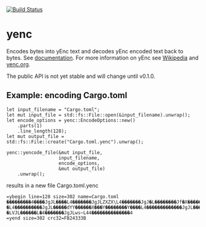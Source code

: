 [![Build Status](https://travis-ci.org/aswaving/yenc.svg?branch=master)](https://travis-ci.org/aswaving/yenc)
# yenc

Encodes bytes into yEnc text and decodes yEnc encoded text back to bytes.
See [documentation](http://docs.rs/yenc).
For more information on yEnc see [Wikipedia](https://en.wikipedia.org/wiki/YEnc) and [yenc.org](http://www.yenc.org).

The public API is not yet stable and will change until v0.1.0.

## Example: encoding Cargo.toml

```
let input_filename = "Cargo.toml";
let mut input_file = std::fs::File::open(&input_filename).unwrap();
let encode_options = yenc::EncodeOptions::new()
    .parts(1)
    .line_length(128);
let mut output_file = std::fs::File::create("Cargo.toml.yenc").unwrap();

yenc::yencode_file(&mut input_file, 
                   input_filename, 
                   encode_options, 
                   &mut output_file)
    .unwrap();
```

results in a new file Cargo.toml.yenc

```
=ybegin line=128 size=302 name=Cargo.toml 
���������4����JgJL����L4�������JgJLZXZX\L4�������JgJ�L��������Jf�X�������j�����X���hL�4�����������JgJL��������J���J��������J����
�L4����������JgJL�����dYY������X���Y��������Y����L4�������������JgJL�����dYY����X��Y����YZXZX\Y����YL4��������JgJ�L����LVJL�����
�LVJL������L�4�������JgJLws~L44��������������4
=yend size=302 crc32=FB24333B
```

